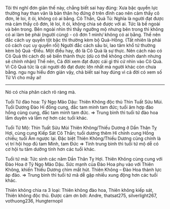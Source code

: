 Tôi thì nghĩ đơn giản thế này, chẳng biết sai hay đúng:
Xưa bậc quyền lực thường hay than vãn là bản thân họ đứng ở trên đỉnh cao nên cảm thấy cô đơn, lẻ loi, ít ỏi, không có ai bằng.
Cô Thần, Quả Tú: Nghĩa là người đạt được mà cảm thấy cô đơn, lẻ loi, ít ỏi, không chia sẻ được với ai. Tức là bề ngoài và bên trong. Bên ngoài nhìn thì thấy ngưỡng mộ nhưng bên trong thì không có ai làm bè phái (người cùng) - cô đơn 1 mình/ không có ai bằng.
Thế nên đắc cách uy quyền tột bậc thì thường kèm bộ Quả-Hồng. (Tất nhiên là phải có cách cục uy quyền rồi)
Người đắc cách sầu bi, lao tâm khổ tứ thường kèm bộ Quả -Điếu.
Một điều hay, đó là Cô Quả là sự thực. Nên cách nào có Cô Quả thì cách đó sẽ biến thành thực (dù có thể không chính danh nhưng sẽ chính nhận)
Thế nên, Cả đời xem đạt được cái gì thì cứ nhìn vào Cô Quả. Vì Cô Quả tức là cái người đó đạt được lớn nhất mà người khác còn chưa bằng.
ngu ngu hiểu đơn giản vậy, chả biết sai hay đúng vì cả đời có xem số Tử Vi cho mấy ai!

-----------

Nó có chia phân cách rõ ràng mà.

Tuổi Tứ đào hoa: Tý Ngọ Mão Dậu:
Thiên Không độc thủ Thìn Tuất Sửu Mùi. Tuổi Dương Đào Hỉ đồng cung, đắc tam minh tam đức; tuổi âm hợp đào hồng cùng cung, đắc tam minh tam đức.
=> Trung bình thì tuổi tứ đào hoa lắm duyên và lắm nợ hơn các tuổi khác.

Tuổi Tứ Mộ: Thìn Tuất Sửu Mùi
Thiên Không/Thiếu Dương ở Dần Thân Tỵ Hợi, cùng cung Kiếp Sát Cô Thần; tuổi dương thêm Hỉ chính cung Hồng chiếu; tuổi Âm ngược lại. Đặc biệt Thiên Không/Thiếu Dương cũng chính là vị trí hội họp đủ tam Minh, tam Đức
=> Tính trung bình thì tuổi tứ mộ dễ có cơ hội tu tâm dưỡng tính hơn các tuổi khác.

Tuổi tứ mã: Tức sinh các năm Dần Thân Tỵ Hợi.
Thiên Không cùng cung với Đào Hoa ở Tý Ngọ Mão Dậu. Sức mạnh của Đào Hoa phụ vào với Thiên Không, khiến Thiếu Dương chìm mất hút. Thiên Không – Đào Hoa thành lực áp đảo.
=> Trung bình thì tuổi tứ mã dễ gặp nhiều xung động hơn các tuổi khác.

Thiên không chia ra 3 loại: Thiên không đào hoa, Thiên không kiếp sát, Thiên không độc thủ.
Được cảm ơn bởi: Andre, thatsat275, silverlight267, vothuong236, Hungternopil
